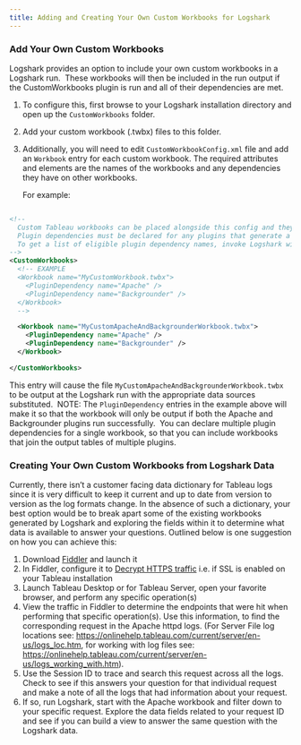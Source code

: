 ```yaml
---
title: Adding and Creating Your Own Custom Workbooks for Logshark
---
```



### Add Your Own Custom Workbooks

Logshark provides an option to include your own custom workbooks in a Logshark run.  These workbooks will then be included in the run output if the CustomWorkbooks plugin is run and all of their dependencies are met.

1. To configure this, first browse to your Logshark installation directory and open up the `CustomWorkbooks` folder.  
2. Add your custom workbook (.twbx) files to this folder.  
3. Additionally, you will need to edit `CustomWorkbookConfig.xml` file and add an `Workbook` entry for each custom workbook.  The required attributes and elements are the names of the workbooks and any dependencies they have on other workbooks.  

    For example:



```xml

<!--
  Custom Tableau workbooks can be placed alongside this config and they will be output at runtime if their dependencies are met.
  Plugin dependencies must be declared for any plugins that generate a table that the custom workbook relies on.
  To get a list of eligible plugin dependency names, invoke Logshark with the "listplugins" command line flag.
-->
<CustomWorkbooks>
  <!-- EXAMPLE
  <Workbook name="MyCustomWorkbook.twbx">
    <PluginDependency name="Apache" />
    <PluginDependency name="Backgrounder" />
  </Workbook>
  -->

  <Workbook name="MyCustomApacheAndBackgrounderWorkbook.twbx">
    <PluginDependency name="Apache" />
    <PluginDependency name="Backgrounder" />
  </Workbook>

</CustomWorkbooks>

```


This entry will cause the file `MyCustomApacheAndBackgrounderWorkbook.twbx` to be output at the Logshark run with the appropriate data sources substituted.  NOTE: The `PluginDependency` entries in the example above will make it so that the workbook will only be output if both the Apache and Backgrounder plugins run successfully.  You can declare multiple plugin dependencies for a single workbook, so that you can include workbooks that join the output tables of multiple plugins.


### Creating Your Own Custom Workbooks from Logshark Data

Currently, there isn’t a customer facing data dictionary for Tableau logs since it is very difficult to keep it current and up to date from version to version as the log formats change. In the absence of such a dictionary, your best option would be to break apart some of the existing workbooks generated by Logshark and exploring the fields within it to determine what data is available to answer your questions. Outlined below is one suggestion on how you can achieve this:

1. Download [Fiddler](https://www.telerik.com/download/fiddler) and launch it
2. In Fiddler, configure it to [Decrypt HTTPS traffic](http://docs.telerik.com/fiddler/Configure-Fiddler/Tasks/DecryptHTTPS) i.e. if SSL is enabled on your Tableau installation
3. Launch Tableau Desktop or for Tableau Server, open your favorite browser, and perform any specific operation(s)
4. View the traffic in Fiddler to determine the endpoints that were hit when performing that specific operation(s). Use this information, to find the corresponding request in the Apache httpd logs. (For Server File log locations see: https://onlinehelp.tableau.com/current/server/en-us/logs_loc.htm, for working with log files see: https://onlinehelp.tableau.com/current/server/en-us/logs_working_with.htm).
5. Use the Session ID to trace and search this request across all the logs. Check to see if this answers your question for that individual request and make a note of all the logs that had information about your request.
6. If so, run Logshark, start with the Apache workbook and filter down to your specific request. Explore the data fields related to your request ID and see if you can build a view to answer the same question with the Logshark data.

